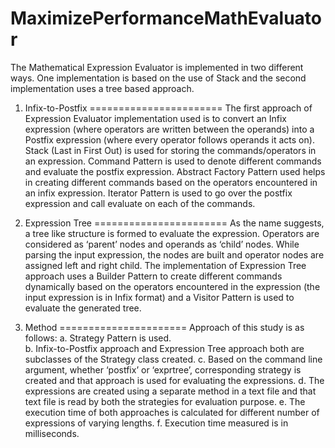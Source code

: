 MaximizePerformanceMathEvaluator
================================
The Mathematical Expression Evaluator is implemented in two different ways. One implementation is based on the use of Stack and the second implementation uses a tree based approach. 

1.	Infix-to-Postfix
=======================
The first approach of Expression Evaluator implementation used is to convert an Infix expression (where operators are written between the operands) into a Postfix expression (where every operator follows operands it acts on). 
Stack (Last in First Out) is used for storing the commands/operators in an expression. Command Pattern is used to denote different commands and evaluate the postfix expression. Abstract Factory Pattern used helps in creating different commands based on the operators encountered in an infix expression. Iterator Pattern is used to go over the postfix expression and call evaluate on each of the commands.

2.	Expression Tree
=======================
As the name suggests, a tree like structure is formed to evaluate the expression. Operators are considered as ‘parent’ nodes and operands as ‘child’ nodes.  While parsing the input expression, the nodes are built and operator nodes are assigned left and right child.
The implementation of Expression Tree approach uses a Builder Pattern to create different commands dynamically based on the operators encountered in the expression (the input expression is in Infix format) and a Visitor Pattern is used to evaluate the generated tree. 

3. Method
======================
Approach of this study is as follows:
a.	Strategy Pattern is used. <br/>
b.	Infix-to-Postfix approach and Expression Tree approach both are subclasses of the Strategy class created.
c.	Based on the command line argument, whether ‘postfix’ or ‘exprtree’, corresponding strategy is created and that approach is used for evaluating the expressions.
d.	The expressions are created using a separate method in a text file and that text file is read by both the strategies for evaluation purpose.
e.	The execution time of both approaches is calculated for different number of expressions of varying lengths.
f.	Execution time measured is in milliseconds.
